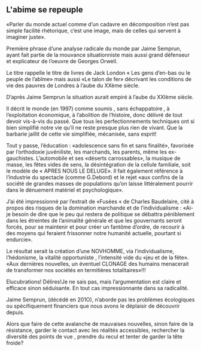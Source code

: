 ## L'abime se repeuple

«Parler du monde actuel comme d’un cadavre en décomposition n’est pas simple facilité rhétorique, c’est une image, mais de celles qui servent à imaginer juste».

Première phrase d’une analyse radicale du monde par Jaime Semprun, ayant fait partie de la mouvance situationniste mais aussi grand défenseur et explicateur de l’oeuvre de Georges Orwell.

Le titre rappelle le titre de livres de Jack London « Les gens d’en-bas ou le peuple de l’abîme» mais aussi «Le talon de fer» décrivant les conditions de vie des pauvres de Londres à l’aube du XXème siècle.

D’après Jaime Semprun la situation aurait empiré à l’aube du XXIème siècle.

Il décrit le monde (en 1997) comme soumis , sans échappatoire , à l’exploitation économique, à l’abolition de l’histoire, donc délivré de tout devoir vis-à-vis du passé. Que tous les perfectionnements techniques ont si bien simplifié notre vie qu’il ne reste presque plus rien de vivant. Que la barbarie jaillit de cette vie simplifiée, mécanisée, sans esprit!

Tout y passe, l’éducation : «adolescence sans fin et sans finalité», favorisée par l’orthodoxie juvéniliste, les marchands, les parents, même les ex-gauchistes.
L’automobile et ses «déserts carrossables», la musique de masse, les fêtes vides de sens, la désintégration de la cellule familiale, soit le modèle de « APRES NOUS LE DELUGE».
Il fait également référence à l’industrie du spectacle (comme G.Debord) et le rejet «aux confins de la société de grandes masses de populations qu’on laisse littéralement pourrir dans le dénuement matériel et psychologique».

J’ai été impressionné par l’extrait de «Fusées « de Charles Baudelaire, cité à propos des risques de la domination marchande et de l’individualisme : «Ai-je besoin de dire que le peu qui restera de politique se débattra péniblement dans les étreintes de l’animalité générale et que les gouvernants seront forcés, pour se maintenir et pour créer un fantôme d’ordre, de recourir à des moyens qui feraient frissonner notre humanité actuelle, pourtant si endurcie».

Le résultat serait la création d’une NOVHOMME, via l’individualisme, l’hédonisme, la vitalité opportuniste , l’intensité vide du «jeu et de la fête».
«Aux dernières nouvelles, un éventuel CLONAGE des humains menacerait de transformer nos sociétés en termitières totalitaires»!!!

Elucubrations! Délires!Je ne sais pas, mais l’argumentation est claire et efficace sinon séduisante. En tout cas impressionnante dans sa radicalité.

Jaime Semprun, (décédé en 201O), n’aborde pas les problèmes écologiques ou spécifiquement financiers que nous avons le déplaisir de découvrir depuis.

Alors que faire de cette avalanche de mauvaises nouvelles, sinon faire de la résistance, garder le contact avec les réalités accessibles, rechercher la diversité des points de vue , prendre du recul et tenter de garder la tête froide?
